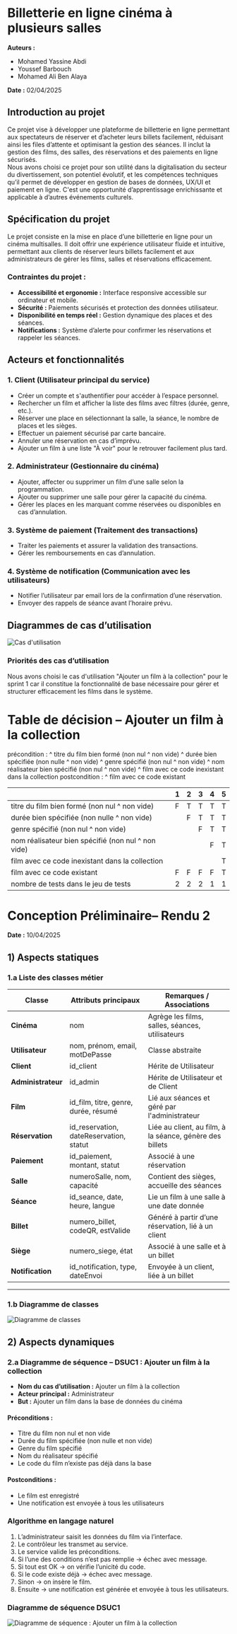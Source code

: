 # Billetterie en ligne cinéma à plusieurs salles

**Auteurs :**
- Mohamed Yassine Abdi  
- Youssef Barbouch  
- Mohamed Ali Ben Alaya  

**Date :** 02/04/2025

## Introduction au projet
Ce projet vise à développer une plateforme de billetterie en ligne permettant aux spectateurs de réserver et d’acheter leurs billets facilement, réduisant ainsi les files d’attente et optimisant la gestion des séances. Il inclut la gestion des films, des salles, des réservations et des paiements en ligne sécurisés.  
Nous avons choisi ce projet pour son utilité dans la digitalisation du secteur du divertissement, son potentiel évolutif, et les compétences techniques qu’il permet de développer en gestion de bases de données, UX/UI et paiement en ligne. C'est une opportunité d’apprentissage enrichissante et applicable à d’autres événements culturels.

## Spécification du projet
Le projet consiste en la mise en place d’une billetterie en ligne pour un cinéma multisalles. Il doit offrir une expérience utilisateur fluide et intuitive, permettant aux clients de réserver leurs billets facilement et aux administrateurs de gérer les films, salles et réservations efficacement.

### Contraintes du projet :
- **Accessibilité et ergonomie :** Interface responsive accessible sur ordinateur et mobile.
- **Sécurité :** Paiements sécurisés et protection des données utilisateur.
- **Disponibilité en temps réel :** Gestion dynamique des places et des séances.
- **Notifications :** Système d’alerte pour confirmer les réservations et rappeler les séances.

## Acteurs et fonctionnalités

### 1. Client (Utilisateur principal du service)
- Créer un compte et s'authentifier pour accéder à l’espace personnel.
- Rechercher un film et afficher la liste des films avec filtres (durée, genre, etc.).
- Réserver une place en sélectionnant la salle, la séance, le nombre de places et les sièges.
- Effectuer un paiement sécurisé par carte bancaire.
- Annuler une réservation en cas d’imprévu.
- Ajouter un film à une liste "À voir" pour le retrouver facilement plus tard.

### 2. Administrateur (Gestionnaire du cinéma)
- Ajouter, affecter ou supprimer un film d’une salle selon la programmation.
- Ajouter ou supprimer une salle pour gérer la capacité du cinéma.
- Gérer les places en les marquant comme réservées ou disponibles en cas d’annulation.

### 3. Système de paiement (Traitement des transactions)
- Traiter les paiements et assurer la validation des transactions.
- Gérer les remboursements en cas d’annulation.

### 4. Système de notification (Communication avec les utilisateurs)
- Notifier l’utilisateur par email lors de la confirmation d’une réservation.
- Envoyer des rappels de séance avant l’horaire prévu.

## Diagrammes de cas d’utilisation
![Cas d'utilisation](Diagrammes/Diagramme_de_cas_d'utilisation.png)

### Priorités des cas d’utilisation
Nous avons choisi le cas d'utilisation "Ajouter un film à la collection" pour le sprint 1 car il constitue la fonctionnalité de base nécessaire pour gérer et structurer efficacement les films dans le système.

# Table de décision – Ajouter un film à la collection
précondition :
^ titre du film bien formé (non nul ^ non vide)
^ durée bien spécifiée (non nulle ^ non vide)
^ genre spécifié (non nul ^ non vide)
^ nom  réalisateur bien spécifié (non nul ^ non vide)
^ film avec ce code inexistant dans la collection
postcondition :
^ film avec ce code existant 

|                                                 | 1  | 2  | 3  | 4  | 5  |
|-------------------------------------------------|----|----|----|----|----|
| titre du film bien formé (non nul ^ non vide)   | F  | T  | T  | T  | T  |
| durée bien spécifiée (non nulle ^ non vide)     |    | F  | T  | T  | T  |
| genre spécifié (non nul ^ non vide)             |    |    | F  | T  | T  |
| nom  réalisateur bien spécifié (non nul ^ non vide)  |    |    |    | F  | T  |
| film avec ce code inexistant dans la collection |    |    |    |    | T  |
| film avec ce code existant                     | F  | F  | F  | F  | T  |
| nombre de tests dans le jeu de tests            | 2  | 2  | 2  | 1  | 1  |

# Conception Préliminaire– Rendu 2


**Date :** 10/04/2025  



##  1) Aspects statiques

### 1.a Liste des classes métier

| Classe         | Attributs principaux                                | Remarques / Associations                                                             |
|----------------|------------------------------------------------------|----------------------------------------------------------------------------------------|
| **Cinéma**     | nom                                                  | Agrège les films, salles, séances, utilisateurs                                       |
| **Utilisateur**| nom, prénom, email, motDePasse                      | Classe abstraite                                                                      |
| **Client**     | id_client                                            | Hérite de Utilisateur                                                                 |
| **Administrateur** | id_admin                                       | Hérite de Utilisateur et de Client                                                    |
| **Film**       | id_film, titre, genre, durée, résumé                | Lié aux séances et géré par l'administrateur                                         |
| **Réservation**| id_reservation, dateReservation, statut             | Liée au client, au film, à la séance, génère des billets                              |
| **Paiement**   | id_paiement, montant, statut                        | Associé à une réservation                                                              |
| **Salle**      | numeroSalle, nom, capacité                          | Contient des sièges, accueille des séances                                            |
| **Séance**     | id_seance, date, heure, langue                      | Lie un film à une salle à une date donnée                                             |
| **Billet**     | numero_billet, codeQR, estValide                    | Généré à partir d’une réservation, lié à un client                                    |
| **Siège**      | numero_siege, état                                  | Associé à une salle et à un billet                                                     |
| **Notification** | id_notification, type, dateEnvoi                 | Envoyée à un client, liée à un billet                                                 |

---

### 1.b Diagramme de classes
![Diagramme de classes](Diagrammes/diagramme_de_classe.png)


## 2) Aspects dynamiques

### 2.a Diagramme de séquence – DSUC1 : Ajouter un film à la collection

- **Nom du cas d’utilisation :** Ajouter un film à la collection  
- **Acteur principal :** Administrateur  
- **But :** Ajouter un film dans la base de données du cinéma  

#### Préconditions :
- Titre du film non nul et non vide  
- Durée du film spécifiée (non nulle et non vide)  
- Genre du film spécifié  
- Nom du réalisateur spécifié  
- Le code du film n’existe pas déjà dans la base  

#### Postconditions :
- Le film est enregistré  
- Une notification est envoyée à tous les utilisateurs  



### Algorithme en langage naturel

1. L’administrateur saisit les données du film via l’interface.  
2. Le contrôleur les transmet au service.  
3. Le service valide les préconditions.  
4. Si l’une des conditions n’est pas remplie → échec avec message.  
5. Si tout est OK → on vérifie l’unicité du code.  
6. Si le code existe déjà → échec avec message.  
7. Sinon → on insère le film.  
8. Ensuite → une notification est générée et envoyée à tous les utilisateurs.



### Diagramme de séquence DSUC1
![Diagramme de séquence : Ajouter un film à la collection](Diagrammes/DSUC1.png)


